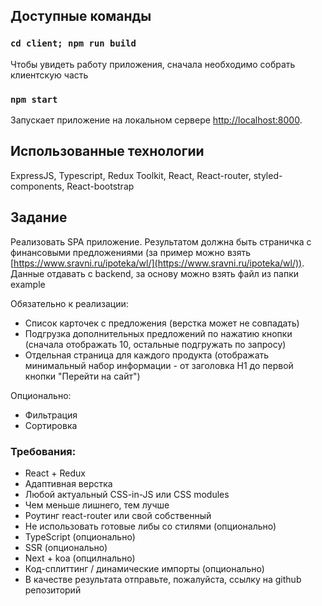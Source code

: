 ## Доступные команды

### `cd client; npm run build`

Чтобы увидеть работу приложения, сначала необходимо собрать клиентскую часть

### `npm start`

Запускает приложение на локальном сервере [http://localhost:8000](http://localhost:8000).

## Использованные технологии

ExpressJS, Typescript, Redux Toolkit, React, React-router, styled-components, React-bootstrap

## Задание

Реализовать SPA приложение. Результатом должна быть страничка с финансовыми предложениями (за пример можно взять [https://www.sravni.ru/ipoteka/wl/](https://www.sravni.ru/ipoteka/wl/)). Данные отдавать с backend, за основу можно взять файл из папки example

Обязательно к реализации:

- Список карточек с предложения (верстка может не совпадать)
- Подгрузка дополнительных предложений по нажатию кнопки (сначала отображать 10, остальные подгружать по запросу)
- Отдельная страница для каждого продукта (отображать минимальный набор информации - от заголовка H1 до первой кнопки "Перейти на сайт")

Опционально:

- Фильтрация
- Сортировка

### **Требования:**

- React + Redux
- Адаптивная верстка
- Любой актуальный CSS-in-JS или CSS modules
- Чем меньше лишнего, тем лучше
- Роутинг react-router или свой собственный
- Не использовать готовые либы со стилями (опционально)
- TypeScript (опционально)
- SSR (опционально)
- Next + koa (опцилнально)
- Код-сплиттинг / динамические импорты (опционально)
- В качестве результата отправьте, пожалуйста, ссылку на github репозиторий
